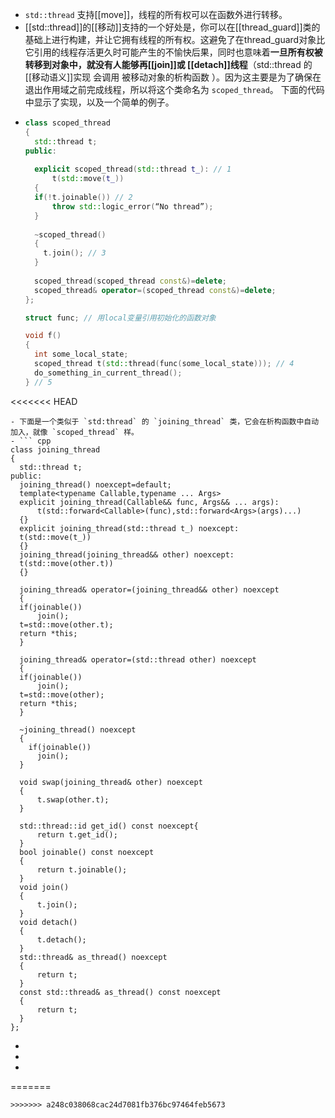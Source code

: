 - `std::thread` 支持[[move]]，线程的所有权可以在函数外进行转移。
- [[std::thread]]的[[移动]]支持的一个好处是，你可以在[[thread_guard]]类的基础上进行构建，并让它拥有线程的所有权。这避免了在thread_guard对象比它引用的线程存活更久时可能产生的不愉快后果，同时也意味着**一旦所有权被转移到对象中，就没有人能够再[[join]]或 [[detach]]线程**（std::thread 的[[移动语义]]实现 会调用 被移动对象的析构函数 ）。因为这主要是为了确保在退出作用域之前完成线程，所以将这个类命名为 `scoped_thread`。
  下面的代码中显示了实现，以及一个简单的例子。
- ``` cpp
  class scoped_thread
  {
    std::thread t;
  public:
    
    explicit scoped_thread(std::thread t_): // 1
    	t(std::move(t_))
    {
  	if(!t.joinable()) // 2
  		throw std::logic_error(“No thread”);
    }
    
    ~scoped_thread()
    {
      t.join(); // 3
    }
    
    scoped_thread(scoped_thread const&)=delete;
    scoped_thread& operator=(scoped_thread const&)=delete;
  };
  
  struct func; // 用local变量引用初始化的函数对象
  
  void f()
  {
  	int some_local_state;
  	scoped_thread t(std::thread(func(some_local_state))); // 4
  	do_something_in_current_thread();
  } // 5
<<<<<<< HEAD
  ```
- 下面是一个类似于 `std:thread` 的 `joining_thread` 类，它会在析构函数中自动加入，就像 `scoped_thread` 样。
- ``` cpp
  class joining_thread
  {
    std::thread t;
  public:
    joining_thread() noexcept=default;
    template<typename Callable,typename ... Args>
    explicit joining_thread(Callable&& func, Args&& ... args):
    	t(std::forward<Callable>(func),std::forward<Args>(args)...)
    {}
    explicit joining_thread(std::thread t_) noexcept:
  	t(std::move(t_))
    {}
    joining_thread(joining_thread&& other) noexcept:
  	t(std::move(other.t))
    {}
    
    joining_thread& operator=(joining_thread&& other) noexcept
    {
  	if(joinable())
        join();
  	t=std::move(other.t);
  	return *this;
    }
  
    joining_thread& operator=(std::thread other) noexcept
    {
  	if(joinable())
        join();
  	t=std::move(other);
  	return *this;
    }
  
    ~joining_thread() noexcept
    {
      if(joinable())
        join();
    }
    
    void swap(joining_thread& other) noexcept
    {
    	t.swap(other.t);
    }
    
    std::thread::id get_id() const noexcept{
    	return t.get_id();
    }
    bool joinable() const noexcept
    {
    	return t.joinable();
    }
    void join()
    {
    	t.join();
    }
    void detach()
    {
    	t.detach();
    }
    std::thread& as_thread() noexcept
    {
    	return t;
    }
    const std::thread& as_thread() const noexcept
    {
    	return t;
    }
  };
  ```
-
-
-
=======
  ```
>>>>>>> a248c038068cac24d7081fb376bc97464feb5673
